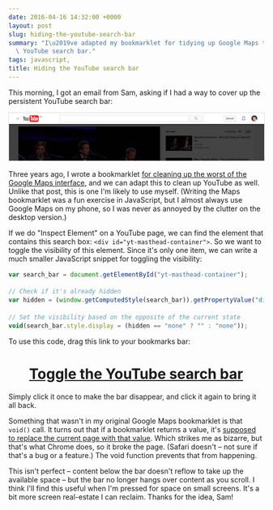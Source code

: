 ```yaml
---
date: 2016-04-16 14:32:00 +0000
layout: post
slug: hiding-the-youtube-search-bar
summary: "I\u2019ve adapted my bookmarklet for tidying up Google Maps to hide the\
  \ YouTube search bar."
tags: javascript,
title: Hiding the YouTube search bar
---
```


This morning, I got an email from Sam, asking if I had a way to cover up the persistent YouTube search bar:

<img src="/images/2016/youtube-search.png" style="border: 1px solid #ddd;">

Three years ago, I wrote a bookmarklet [for cleaning up the worst of the Google Maps interface](/2013/08/google-maps/), and we can adapt this to clean up YouTube as well.
Unlike that post, this is one I'm likely to use myself.
(Writing the Maps bookmarklet was a fun exercise in JavaScript, but I almost always use Google Maps on my phone, so I was never as annoyed by the clutter on the desktop version.)

If we do "Inspect Element" on a YouTube page, we can find the element that contains this search box: `<div id="yt-masthead-container">`.
So we want to toggle the visibility of this element.
Since it's only one item, we can write a much smaller JavaScript snippet for toggling the visibility:

```javascript
var search_bar = document.getElementById("yt-masthead-container");

// Check if it's already hidden
var hidden = (window.getComputedStyle(search_bar)).getPropertyValue("display");

// Set the visibility based on the opposite of the current state
void(search_bar.style.display = (hidden == "none" ? "" : "none"));
```

To use this code, drag this link to your bookmarks bar:
<p><center><h1><a href="javascript:var%20search_bar%20=%20document.getElementById(%22yt-masthead-container%22);var%20hidden%20=%20(window.getComputedStyle(search_bar)).getPropertyValue(%22display%22);search_bar.style.display%20=%20(hidden%20==%20%22none%22%20?%20%22%22%20:%20%22none%22);console.log(%22%22);">Toggle the YouTube search bar</a></h1></center></p>
Simply click it once to make the bar disappear, and click it again to bring it all back.

Something that wasn't in my original Google Maps bookmarklet is that `void()` call.
It turns out that if a bookmarklet returns a value, it's [supposed to replace the current page with that value](http://web.archive.org/web/20080210094153/http://www.subsimple.com/bookmarklets/rules.asp).
Which strikes me as bizarre, but that's what Chrome does, so it broke the page.
(Safari doesn't – not sure if that's a bug or a feature.)
The void function prevents that from happening.

This isn't perfect – content below the bar doesn't reflow to take up the available space – but the bar no longer hangs over content as you scroll.
I think I'll find this useful when I'm pressed for space on small screens.
It's a bit more screen real-estate I can reclaim.
Thanks for the idea, Sam!
